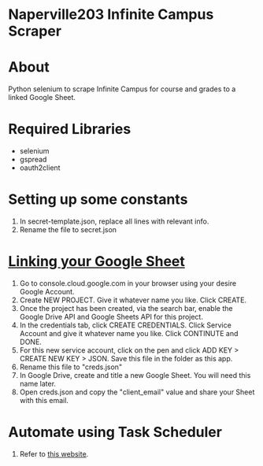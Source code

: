 # Naperville203 Infinite Campus Scraper
# About
Python selenium to scrape Infinite Campus for course and grades to a linked Google Sheet.

# Required Libraries
- selenium
- gspread
- oauth2client

# Setting up some constants
1. In secret-template.json, replace all lines with relevant info.
2. Rename the file to secret.json

# [Linking your Google Sheet](https://www.youtube.com/watch?v=cnPlKLEGR7E)
1. Go to console.cloud.google.com in your browser using your desire Google Account.
2. Create NEW PROJECT. Give it whatever name you like. Click CREATE.
3. Once the project has been created, via the search bar, enable the Google Drive API and Google Sheets API for this project.
4. In the credentials tab, click CREATE CREDENTIALS. Click Service Account and give it whatever name you like. Click CONTINUTE and DONE.
5. For this new service account, click on the pen and click ADD KEY > CREATE NEW KEY > JSON. Save this file in the folder as this app.
6. Rename this file to "creds.json"
7. In Google Drive, create and title a new Google Sheet. You will need this name later.
8. Open creds.json and copy the "client_email" value and share your Sheet with this email.

# Automate using Task Scheduler
1. Refer to [this website](https://www.kdnuggets.com/2019/09/automate-python-scripts-task-scheduler.html).
